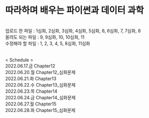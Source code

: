 # 따라하며 배우는 파이썬과 데이터 과학
<br/> 업로드 한 파일 : 1심화, 2심화, 3심화, 4심화, 5심화, 6, 6심화, 7, 7심화, 8
<br/> 올려도 되는 파일 : 9, 9심화, 10, 10심화, 11
<br/> 수정해야 할 파일 : 1, 2, 3, 4, 5, 8심화, 11심화
<br/>
<br/>
<br/>
< Schedule >
<br/> 2022.06.17.금 Chapter12
<br/> 2022.06.20.월 Chapter12_심화문제
<br/> 2022.06.21.화 Chapter13
<br/> 2022.06.22.수 Chapter13_심화문제
<br/> 2022.06.23.목 Chapter14
<br/> 2022.06.24.금 Chapter14_심화문제
<br/> 2022.06.27.월 Chapter15
<br/> 2022.06.28.화 Chapter15_심화문제



